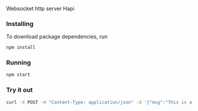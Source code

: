 Websocket http server Hapi

### Installing
To download package dependencies, run
```sh
npm install
```

### Running
```sh
npm start
```

### Try it out
```sh
curl -X POST -H "Content-Type: application/json" -d '{"msg":"This is a broadcast message"}' http://localhost:8088/msg
```
